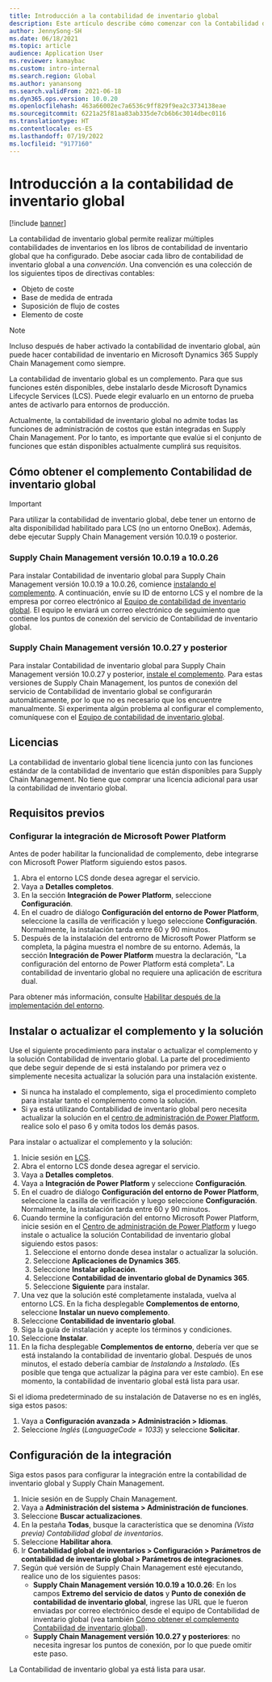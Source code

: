 ```yaml
---
title: Introducción a la contabilidad de inventario global
description: Este artículo describe cómo comenzar con la Contabilidad de inventario global.
author: JennySong-SH
ms.date: 06/18/2021
ms.topic: article
audience: Application User
ms.reviewer: kamaybac
ms.custom: intro-internal
ms.search.region: Global
ms.author: yanansong
ms.search.validFrom: 2021-06-18
ms.dyn365.ops.version: 10.0.20
ms.openlocfilehash: 463a66002ec7a6536c9ff829f9ea2c3734138eae
ms.sourcegitcommit: 6221a25f81aa83ab335de7cb6b6c3014dbec0116
ms.translationtype: HT
ms.contentlocale: es-ES
ms.lasthandoff: 07/19/2022
ms.locfileid: "9177160"
---
```

# <a name="get-started-with-global-inventory-accounting"></a>Introducción a la contabilidad de inventario global

[!include [banner](../includes/banner.md)]

La contabilidad de inventario global permite realizar múltiples contabilidades de inventarios en los libros de contabilidad de inventario global que ha configurado. Debe asociar cada libro de contabilidad de inventario global a una *convención*. Una convención es una colección de los siguientes tipos de directivas contables:

- Objeto de coste
- Base de medida de entrada
- Suposición de flujo de costes
- Elemento de coste

> [!NOTE]
> Incluso después de haber activado la contabilidad de inventario global, aún puede hacer contabilidad de inventario en Microsoft Dynamics 365 Supply Chain Management como siempre.

La contabilidad de inventario global es un complemento. Para que sus funciones estén disponibles, debe instalarlo desde Microsoft Dynamics Lifecycle Services (LCS). Puede elegir evaluarlo en un entorno de prueba antes de activarlo para entornos de producción.

Actualmente, la contabilidad de inventario global no admite todas las funciones de administración de costos que están integradas en Supply Chain Management. Por lo tanto, es importante que evalúe si el conjunto de funciones que están disponibles actualmente cumplirá sus requisitos.

## <a name="how-to-get-the-global-inventory-accounting-add-in"></a><a name="sign-up"></a>Cómo obtener el complemento Contabilidad de inventario global

> [!IMPORTANT]
> Para utilizar la contabilidad de inventario global, debe tener un entorno de alta disponibilidad habilitado para LCS (no un entorno OneBox). Además, debe ejecutar Supply Chain Management versión 10.0.19 o posterior.

### <a name="supply-chain-management-version-10019-to-10026"></a>Supply Chain Management versión 10.0.19 a 10.0.26

Para instalar Contabilidad de inventario global para Supply Chain Management versión 10.0.19 a 10.0.26, comience [instalando el complemento](#install). A continuación, envíe su ID de entorno LCS y el nombre de la empresa por correo electrónico al [Equipo de contabilidad de inventario global](mailto:GlobalInvAccount@microsoft.com). El equipo le enviará un correo electrónico de seguimiento que contiene los puntos de conexión del servicio de Contabilidad de inventario global.

### <a name="supply-chain-management-version-10027-and-later"></a>Supply Chain Management versión 10.0.27 y posterior

Para instalar Contabilidad de inventario global para Supply Chain Management versión 10.0.27 y posterior, [instale el complemento](#install). Para estas versiones de Supply Chain Management, los puntos de conexión del servicio de Contabilidad de inventario global se configurarán automáticamente, por lo que no es necesario que los encuentre manualmente. Si experimenta algún problema al configurar el complemento, comuníquese con el [Equipo de contabilidad de inventario global](mailto:GlobalInvAccount@microsoft.com).

## <a name="licensing"></a>Licencias

La contabilidad de inventario global tiene licencia junto con las funciones estándar de la contabilidad de inventario que están disponibles para Supply Chain Management. No tiene que comprar una licencia adicional para usar la contabilidad de inventario global.

## <a name="prerequisites"></a>Requisitos previos

### <a name="set-up-microsoft-power-platform-integration"></a>Configurar la integración de Microsoft Power Platform

Antes de poder habilitar la funcionalidad de complemento, debe integrarse con Microsoft Power Platform siguiendo estos pasos.

1. Abra el entorno LCS donde desea agregar el servicio.
1. Vaya a **Detalles completos**.
1. En la sección **Integración de Power Platform**, seleccione **Configuración**.
1. En el cuadro de diálogo **Configuración del entorno de Power Platform**, seleccione la casilla de verificación y luego seleccione **Configuración**. Normalmente, la instalación tarda entre 60 y 90 minutos.
1. Después de la instalación del entrorno de Microsoft Power Platform se completa, la página muestra el nombre de su entorno. Además, la sección **Integración de Power Platform** muestra la declaración, "La configuración del entorno de Power Platform está completa". La contabilidad de inventario global no requiere una aplicación de escritura dual.

Para obtener más información, consulte [Habilitar después de la implementación del entorno](../../fin-ops-core/dev-itpro/power-platform/enable-power-platform-integration.md#enable-after-deploy).

## <a name="install-or-update-the-add-in-and-solution"></a><a name="install"></a>Instalar o actualizar el complemento y la solución

Use el siguiente procedimiento para instalar o actualizar el complemento y la solución Contabilidad de inventario global. La parte del procedimiento que debe seguir depende de si está instalando por primera vez o simplemente necesita actualizar la solución para una instalación existente.

- Si nunca ha instalado el complemento, siga el procedimiento completo para instalar tanto el complemento como la solución.
- Si ya está utilizando Contabilidad de inventario global pero necesita actualizar la solución en el [centro de administración de Power Platform](https://admin.powerplatform.microsoft.com), realice solo el paso 6 y omita todos los demás pasos.

Para instalar o actualizar el complemento y la solución:

1. Inicie sesión en [LCS](https://lcs.dynamics.com/Logon/Index).
1. Abra el entorno LCS donde desea agregar el servicio.
1. Vaya a **Detalles completos**.
1. Vaya a **Integración de Power Platform** y seleccione **Configuración**.
1. En el cuadro de diálogo **Configuración del entorno de Power Platform**, seleccione la casilla de verificación y luego seleccione **Configuración**. Normalmente, la instalación tarda entre 60 y 90 minutos.
1. Cuando termine la configuración del entorno Microsoft Power Platform, inicie sesión en el [Centro de administración de Power Platform](https://admin.powerplatform.microsoft.com) y luego instale o actualice la solución Contabilidad de inventario global siguiendo estos pasos:
   1. Seleccione el entorno donde desea instalar o actualizar la solución.
   1. Seleccione **Aplicaciones de Dynamics 365**.
   1. Seleccione **Instalar aplicación**.
   1. Seleccione **Contabilidad de inventario global de Dynamics 365**.
   1. Seleccione **Siguiente** para instalar.
1. Una vez que la solución esté completamente instalada, vuelva al entorno LCS. En la ficha desplegable **Complementos de entorno**, seleccione **Instalar un nuevo complemento**.
1. Seleccione **Contabilidad de inventario global**.
1. Siga la guía de instalación y acepte los términos y condiciones.
1. Seleccione **Instalar**.
1. En la ficha desplegable **Complementos de entorno**, debería ver que se está instalando la contabilidad de inventario global. Después de unos minutos, el estado debería cambiar de *Instalando* a *Instalado*. (Es posible que tenga que actualizar la página para ver este cambio). En ese momento, la contabilidad de inventario global está lista para usar.

Si el idioma predeterminado de su instalación de Dataverse no es en inglés, siga estos pasos:

1. Vaya a **Configuración avanzada \> Administración \> Idiomas**.
1. Seleccione *Inglés* (*LanguageCode = 1033*) y seleccione **Solicitar**.

## <a name="set-up-the-integration"></a>Configuración de la integración

Siga estos pasos para configurar la integración entre la contabilidad de inventario global y Supply Chain Management.

1. Inicie sesión en de Supply Chain Management.
1. Vaya a **Administración del sistema \> Administración de funciones**.
1. Seleccione **Buscar actualizaciones**.
1. En la pestaña **Todas**, busque la característica que se denomina *(Vista previa) Contabilidad global de inventarios*.
1. Seleccione **Habilitar ahora**.
1. Ir **Contabilidad global de inventarios \> Configuración \> Parámetros de contabilidad de inventario global \> Parámetros de integraciones**.
1. Según qué versión de Supply Chain Management esté ejecutando, realice uno de los siguientes pasos:
    - **Supply Chain Management versión 10.0.19 a 10.0.26**: En los campos **Extremo del servicio de datos** y **Punto de conexión de contabilidad de inventario global**, ingrese las URL que le fueron enviadas por correo electrónico desde el equipo de Contabilidad de inventario global (vea también [Cómo obtener el complemento Contabilidad de inventario global](#sign-up)).
    - **Supply Chain Management versión 10.0.27 y posteriores**: no necesita ingresar los puntos de conexión, por lo que puede omitir este paso.

La Contabilidad de inventario global ya está lista para usar.
